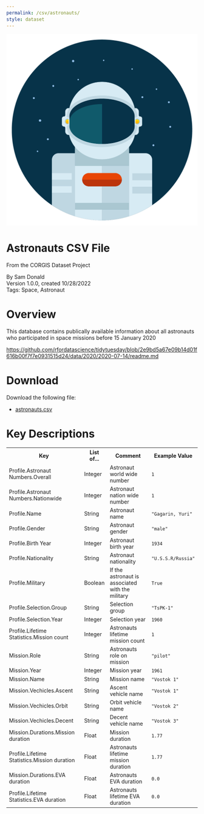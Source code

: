 ```yaml
---
permalink: /csv/astronauts/
style: dataset
---
```


<img class="img-thumbnail float-right"
     src="/images/datasets/astronauts-icon.png"
     alt="astronauts icon"
     role="presentation">

# Astronauts CSV File

<p class='lead'>From the CORGIS Dataset Project</p>

<span class='text-muted'>By Sam Donald</span><br>
<span class='text-muted'>Version 1.0.0, created 10/28/2022</span><br>
<span class='text-muted'>Tags: Space, Astronaut</span>

# Overview

This database contains publically available information about all astronauts who participated in space missions before 15 January 2020


<https://github.com/rfordatascience/tidytuesday/blob/2e9bd5a67e09b14d01f616b00f7f7e0931515d24/data/2020/2020-07-14/readme.md>




# Download

Download the following file:

* <a href='../../datasets/csv/astronauts/astronauts.csv' download>astronauts.csv <span class="fas fa-download"></span></a>

# Key Descriptions
    
<table class='table table-condensed table-striped table-bordered table-hover'>
<tr>
    <th class=''>Key</th>
    <th class=''>List of...</th>
    <th class=''>Comment</th>
    <th class=''>Example Value</th>
</tr>

<tr>
    <td>Profile.Astronaut Numbers.Overall</td>
    <td>Integer</td> 
    <td>Astronaut world wide number</td>
    <td><code>1</code></td>
</tr>

<tr>
    <td>Profile.Astronaut Numbers.Nationwide</td>
    <td>Integer</td> 
    <td>Astronaut nation wide number</td>
    <td><code>1</code></td>
</tr>

<tr>
    <td>Profile.Name</td>
    <td>String</td> 
    <td>Astronaut name</td>
    <td><code>"Gagarin, Yuri"</code></td>
</tr>

<tr>
    <td>Profile.Gender</td>
    <td>String</td> 
    <td>Astronaut gender</td>
    <td><code>"male"</code></td>
</tr>

<tr>
    <td>Profile.Birth Year</td>
    <td>Integer</td> 
    <td>Astronaut birth year</td>
    <td><code>1934</code></td>
</tr>

<tr>
    <td>Profile.Nationality</td>
    <td>String</td> 
    <td>Astronaut nationality</td>
    <td><code>"U.S.S.R/Russia"</code></td>
</tr>

<tr>
    <td>Profile.Military</td>
    <td>Boolean</td> 
    <td>If the astronaut is associated with the military</td>
    <td><code>True</code></td>
</tr>

<tr>
    <td>Profile.Selection.Group</td>
    <td>String</td> 
    <td>Selection group</td>
    <td><code>"TsPK-1"</code></td>
</tr>

<tr>
    <td>Profile.Selection.Year</td>
    <td>Integer</td> 
    <td>Selection year</td>
    <td><code>1960</code></td>
</tr>

<tr>
    <td>Profile.Lifetime Statistics.Mission count</td>
    <td>Integer</td> 
    <td>Astronauts lifetime mission count</td>
    <td><code>1</code></td>
</tr>

<tr>
    <td>Mission.Role</td>
    <td>String</td> 
    <td>Astronauts role on mission</td>
    <td><code>"pilot"</code></td>
</tr>

<tr>
    <td>Mission.Year</td>
    <td>Integer</td> 
    <td>Mission year</td>
    <td><code>1961</code></td>
</tr>

<tr>
    <td>Mission.Name</td>
    <td>String</td> 
    <td>Mission name</td>
    <td><code>"Vostok 1"</code></td>
</tr>

<tr>
    <td>Mission.Vechicles.Ascent</td>
    <td>String</td> 
    <td>Ascent vehicle name</td>
    <td><code>"Vostok 1"</code></td>
</tr>

<tr>
    <td>Mission.Vechicles.Orbit</td>
    <td>String</td> 
    <td>Orbit vehicle name</td>
    <td><code>"Vostok 2"</code></td>
</tr>

<tr>
    <td>Mission.Vechicles.Decent</td>
    <td>String</td> 
    <td>Decent vehicle name</td>
    <td><code>"Vostok 3"</code></td>
</tr>

<tr>
    <td>Mission.Durations.Mission duration</td>
    <td>Float</td> 
    <td>Mission duration</td>
    <td><code>1.77</code></td>
</tr>

<tr>
    <td>Profile.Lifetime Statistics.Mission duration</td>
    <td>Float</td> 
    <td>Astronauts lifetime mission duration</td>
    <td><code>1.77</code></td>
</tr>

<tr>
    <td>Mission.Durations.EVA duration</td>
    <td>Float</td> 
    <td>Astronauts EVA duration</td>
    <td><code>0.0</code></td>
</tr>

<tr>
    <td>Profile.Lifetime Statistics.EVA duration</td>
    <td>Float</td> 
    <td>Astronauts lifetime EVA duration</td>
    <td><code>0.0</code></td>
</tr>

</table>